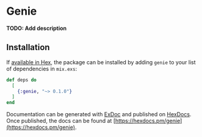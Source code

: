 # Genie

**TODO: Add description**

## Installation

If [available in Hex](https://hex.pm/docs/publish), the package can be installed
by adding `genie` to your list of dependencies in `mix.exs`:

```elixir
def deps do
  [
    {:genie, "~> 0.1.0"}
  ]
end
```

Documentation can be generated with [ExDoc](https://github.com/elixir-lang/ex_doc)
and published on [HexDocs](https://hexdocs.pm). Once published, the docs can
be found at [https://hexdocs.pm/genie](https://hexdocs.pm/genie).

